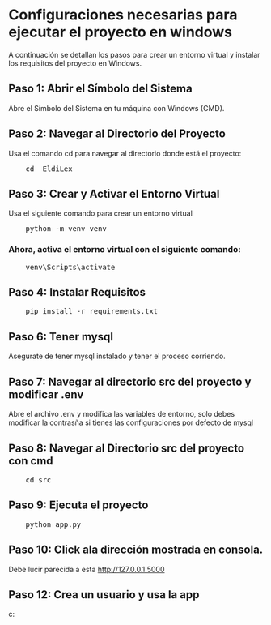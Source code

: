 # Configuraciones necesarias para ejecutar el proyecto en windows 

A continuación se detallan los pasos para crear un entorno virtual y instalar los requisitos del proyecto en Windows.

## Paso 1: Abrir el Símbolo del Sistema

Abre el Símbolo del Sistema en tu máquina con Windows (CMD).

## Paso 2: Navegar al Directorio del Proyecto

Usa el comando cd para navegar al directorio donde está el proyecto:

<pre>
    cd  EldiLex
</pre>

## Paso 3: Crear y Activar el Entorno Virtual

Usa el siguiente comando para crear un entorno virtual
<pre>
    python -m venv venv
</pre>

### Ahora, activa el entorno virtual con el siguiente comando:
<pre>
    venv\Scripts\activate
</pre>

## Paso 4: Instalar Requisitos
<pre>
    pip install -r requirements.txt
</pre>

## Paso 6: Tener mysql

Asegurate de tener mysql instalado y tener el proceso corriendo.

## Paso 7: Navegar al directorio src del proyecto y modificar .env

Abre el archivo .env y modifica las variables de entorno, solo debes modificar la contrasña si tienes las configuraciones por defecto de mysql

## Paso 8: Navegar al Directorio src del proyecto con cmd 
<pre>
    cd src
</pre>

## Paso 9: Ejecuta el proyecto
<pre>
    python app.py
</pre>

## Paso 10: Click ala dirección mostrada en consola.

Debe lucir parecida a esta http://127.0.0.1:5000


## Paso 12: Crea un usuario y usa la app

c:









